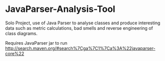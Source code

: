 # JavaParser-Analysis-Tool

Solo Project, use of Java Parser to analyse classes and produce interesting data such as metric calculations, bad smells and reverse engineering of class diagrams.

Requires JavaParser jar to run http://search.maven.org/#search%7Cga%7C1%7Ca%3A%22javaparser-core%22
